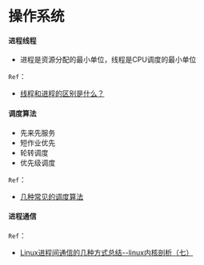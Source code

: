 # 操作系统

#### 进程线程

- 进程是资源分配的最小单位，线程是CPU调度的最小单位



`Ref`：

- [线程和进程的区别是什么？](https://www.zhihu.com/question/25532384)

#### 调度算法

- 先来先服务
- 短作业优先
- 轮转调度
- 优先级调度

`Ref`：

- [几种常见的调度算法](https://blog.csdn.net/zh13487/article/details/83928284)

#### 进程通信

`Ref`：

- [Linux进程间通信的几种方式总结--linux内核剖析（七）](https://kernel.blog.csdn.net/article/details/50908749?utm_medium=distribute.pc_relevant.none-task-blog-2~default~OPENSEARCH~default-4.control&dist_request_id=&depth_1-utm_source=distribute.pc_relevant.none-task-blog-2~default~OPENSEARCH~default-4.control)